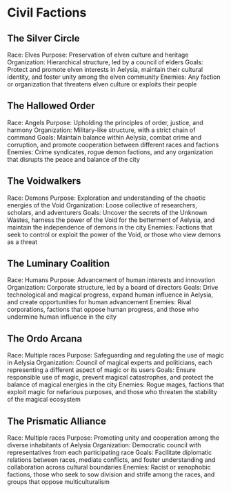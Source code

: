 # Civil Factions

## The Silver Circle

Race: Elves
Purpose: Preservation of elven culture and heritage
Organization: Hierarchical structure, led by a council of elders
Goals: Protect and promote elven interests in Aelysia, maintain their cultural identity, and foster unity among the elven community
Enemies: Any faction or organization that threatens elven culture or exploits their people

## The Hallowed Order

Race: Angels
Purpose: Upholding the principles of order, justice, and harmony
Organization: Military-like structure, with a strict chain of command
Goals: Maintain balance within Aelysia, combat crime and corruption, and promote cooperation between different races and factions
Enemies: Crime syndicates, rogue demon factions, and any organization that disrupts the peace and balance of the city

## The Voidwalkers

Race: Demons
Purpose: Exploration and understanding of the chaotic energies of the Void
Organization: Loose collective of researchers, scholars, and adventurers
Goals: Uncover the secrets of the Unknown Wastes, harness the power of the Void for the betterment of Aelysia, and maintain the independence of demons in the city
Enemies: Factions that seek to control or exploit the power of the Void, or those who view demons as a threat

## The Luminary Coalition

Race: Humans
Purpose: Advancement of human interests and innovation
Organization: Corporate structure, led by a board of directors
Goals: Drive technological and magical progress, expand human influence in Aelysia, and create opportunities for human advancement
Enemies: Rival corporations, factions that oppose human progress, and those who undermine human influence in the city

## The Ordo Arcana

Race: Multiple races
Purpose: Safeguarding and regulating the use of magic in Aelysia
Organization: Council of magical experts and politicians, each representing a different aspect of magic or its users
Goals: Ensure responsible use of magic, prevent magical catastrophes, and protect the balance of magical energies in the city
Enemies: Rogue mages, factions that exploit magic for nefarious purposes, and those who threaten the stability of the magical ecosystem

## The Prismatic Alliance

Race: Multiple races
Purpose: Promoting unity and cooperation among the diverse inhabitants of Aelysia
Organization: Democratic council with representatives from each participating race
Goals: Facilitate diplomatic relations between races, mediate conflicts, and foster understanding and collaboration across cultural boundaries
Enemies: Racist or xenophobic factions, those who seek to sow division and strife among the races, and groups that oppose multiculturalism